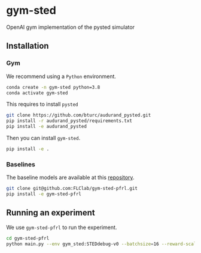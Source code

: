 # gym-sted

OpenAI gym implementation of the pysted simulator

## Installation

### Gym

We recommend using a `Python` environment.
```bash
conda create -n gym-sted python=3.8
conda activate gym-sted
```

This requires to install `pysted`
```bash
git clone https://github.com/bturc/audurand_pysted.git
pip install -r audurand_pysted/requirements.txt
pip install -e audurand_pysted
```

Then you can install `gym-sted`.
```bash
pip install -e .
```

### Baselines

The baseline models are available at this [repository](https://github.com/FLClab/gym-sted-pfrl).
```bash
git clone git@github.com:FLClab/gym-sted-pfrl.git
pip install -e gym-sted-pfrl
```

## Running an experiment

We use `gym-sted-pfrl` to run the experiment.
```bash
cd gym-sted-pfrl
python main.py --env gym_sted:STEDdebug-v0 --batchsize=16 --reward-scale-factor=1.0 --eval-interval=100 --eval-n-runs=5
```
